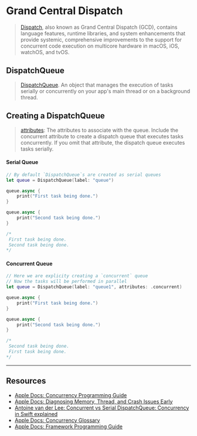 # Grand Central Dispatch 

> [Dispatch](https://developer.apple.com/documentation/dispatch), also known as Grand Central Dispatch (GCD), contains language features, runtime libraries, and system enhancements that provide systemic, comprehensive improvements to the support for concurrent code execution on multicore hardware in macOS, iOS, watchOS, and tvOS.

## DispatchQueue

> [DispatchQueue](https://developer.apple.com/documentation/dispatch/dispatchqueue). An object that manages the execution of tasks serially or concurrently on your app's main thread or on a background thread.

## Creating a DispatchQueue

> [attributes](https://developer.apple.com/documentation/dispatch/dispatchqueue/2300059-init): The attributes to associate with the queue. Include the concurrent attribute to create a dispatch queue that executes tasks concurrently. If you omit that attribute, the dispatch queue executes tasks serially.

#### Serial Queue
```swift
// By default `DispatchQueue`s are created as serial queues
let queue = DispatchQueue(label: "queue")

queue.async {
    print("First task being done.")
}

queue.async {
    print("Second task being done.")
}

/*
 First task being done.
 Second task being done.
*/
```

#### Concurrent Queue

```swift
// Here we are explicity creating a `concurrent` queue
// Now the tasks will be performed in parallel
let queue = DispatchQueue(label: "queue1", attributes: .concurrent)

queue.async {
    print("First task being done.")
}

queue.async {
    print("Second task being done.")
}

/*
 Second task being done.
 First task being done.
*/
```

***

## Resources

* [Apple Docs: Concurrency Programming Guide](https://developer.apple.com/library/archive/documentation/General/Conceptual/ConcurrencyProgrammingGuide/OperationQueues/OperationQueues.html)
* [Apple Docs: Diagnosing Memory, Thread, and Crash Issues Early](https://developer.apple.com/documentation/xcode/diagnosing-memory-thread-and-crash-issues-early)
* [Antoine van der Lee: Concurrent vs Serial DispatchQueue: Concurrency in Swift explained](https://www.avanderlee.com/swift/concurrent-serial-dispatchqueue/)
* [Apple Docs: Concurrency Glossary](https://developer.apple.com/library/archive/documentation/General/Conceptual/ConcurrencyProgrammingGuide/Glossary/Glossary.html#//apple_ref/doc/uid/TP40008091-CH104-SW2)
* [Apple Docs: Framework Programming Guide](https://developer.apple.com/library/archive/documentation/MacOSX/Conceptual/BPFrameworks/Frameworks.html#//apple_ref/doc/uid/10000183i)
